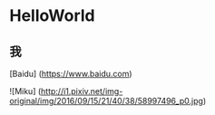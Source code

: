 # HelloWorld

## 我




[Baidu] (https://www.baidu.com)

![Miku] (http://i1.pixiv.net/img-original/img/2016/09/15/21/40/38/58997496_p0.jpg)
